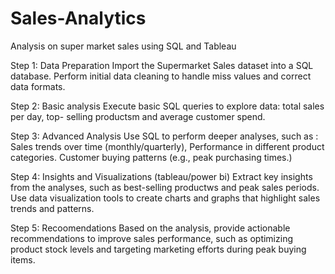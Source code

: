 # Sales-Analytics
Analysis on super market sales using SQL and Tableau

Step 1: Data Preparation Import the Supermarket Sales dataset into a SQL database. Perform initial data cleaning to handle miss values and correct data formats.

Step 2: Basic analysis Execute basic SQL queries to explore data: total sales per day, top- selling productsm and average customer spend.

Step 3: Advanced Analysis Use SQL to perform deeper analyses, such as : Sales trends over time (monthly/quarterly), Performance in different product categories. Customer buying patterns (e.g., peak purchasing times.)

Step 4: Insights and Visualizations (tableau/power bi) Extract key insights from the analyses, such as best-selling productws and peak sales periods. Use data visualization tools to create charts and graphs that highlight sales trends and patterns.

Step 5: Recoomendations Based on the analysis, provide actionable recommendations to improve sales performance, such as optimizing product stock levels and targeting marketing efforts during peak buying items.
